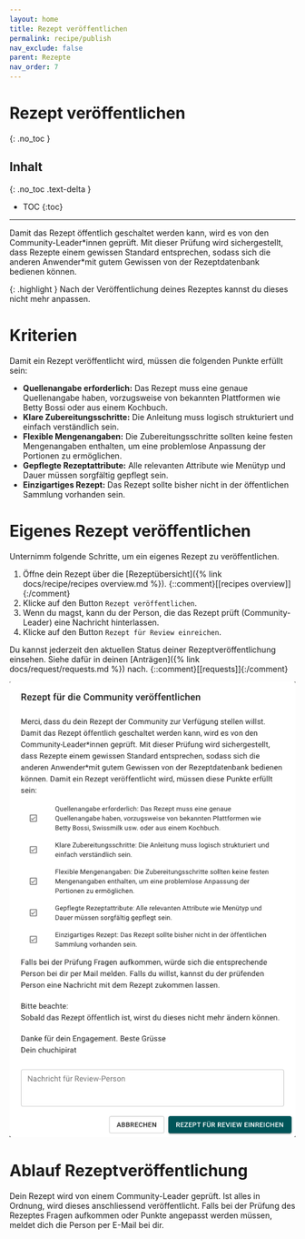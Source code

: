 ```yaml
---
layout: home
title: Rezept veröffentlichen
permalink: recipe/publish
nav_exclude: false
parent: Rezepte
nav_order: 7
---
```

# Rezept veröffentlichen
{: .no_toc }
## Inhalt
{: .no_toc .text-delta }

- TOC
{:toc}

---

Damit das Rezept öffentlich geschaltet werden kann, wird es von den Community-Leader\*innen geprüft. Mit dieser Prüfung wird sichergestellt, dass Rezepte einem gewissen Standard entsprechen, sodass sich die anderen Anwender\*mit gutem Gewissen von der Rezeptdatenbank bedienen können.


{: .highlight }
Nach der Veröffentlichung deines Rezeptes kannst du dieses nicht mehr anpassen. 


# Kriterien

Damit ein Rezept veröffentlicht wird, müssen die folgenden Punkte erfüllt sein:

- **Quellenangabe erforderlich:** Das Rezept muss eine genaue Quellenangabe haben, vorzugsweise von bekannten Plattformen wie Betty Bossi oder aus einem Kochbuch.
- **Klare Zubereitungsschritte:** Die Anleitung muss logisch strukturiert und einfach verständlich sein.
- **Flexible Mengenangaben:** Die Zubereitungsschritte sollten keine festen Mengenangaben enthalten, um eine problemlose Anpassung der Portionen zu ermöglichen.
- **Gepflegte Rezeptattribute:** Alle relevanten Attribute wie Menütyp und Dauer müssen sorgfältig gepflegt sein.
- **Einzigartiges Rezept:** Das Rezept sollte bisher nicht in der öffentlichen Sammlung vorhanden sein.

# Eigenes Rezept veröffentlichen

Unternimm folgende Schritte, um ein eigenes Rezept zu veröffentlichen.

1. Öffne dein Rezept über die [Rezeptübersicht]({% link docs/recipe/recipes overview.md %}). {::comment}[[recipes overview]]{:/comment}
2. Klicke auf den Button `Rezept veröffentlichen`. 
3. Wenn du magst, kann du der Person, die das Rezept prüft (Community-Leader) eine Nachricht hinterlassen.
4. Klicke auf den Button `Rezept für Review einreichen`.

Du kannst jederzeit den aktuellen Status deiner Rezeptveröffentlichung einsehen. Siehe dafür in deinen [Anträgen]({% link docs/request/requests.md %}) nach. {::comment}[[requests]]{:/comment}

![Dialog Rezept veröffentlichen](https://github.com/chuchipirat/chuchipirat.github.io/blob/main/docs/recipe/_images/recipe_publish_request.png?raw=true)

# Ablauf Rezeptveröffentlichung

Dein Rezept wird von einem Community-Leader geprüft. Ist alles in Ordnung, wird dieses anschliessend veröffentlicht. Falls bei der Prüfung des Rezeptes Fragen aufkommen oder Punkte angepasst werden müssen, meldet dich die Person per E-Mail bei dir.


